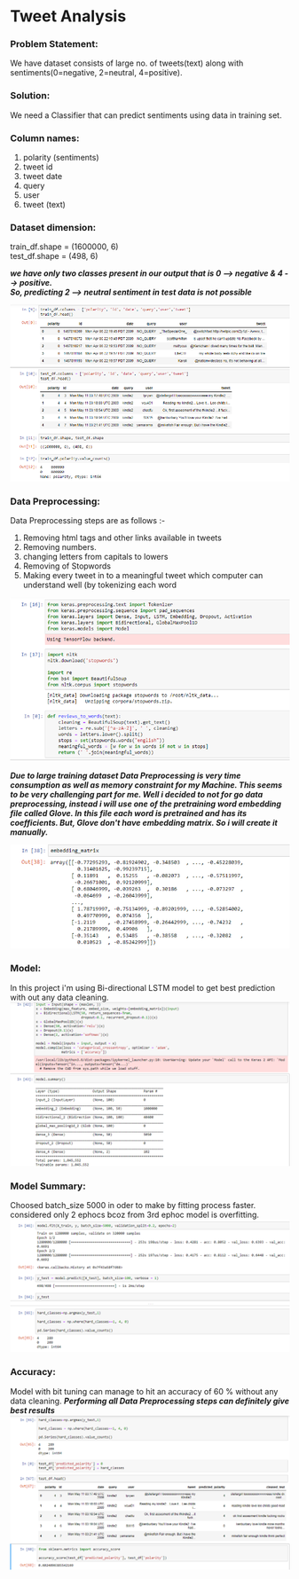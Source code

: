 # Tweet Analysis

### Problem Statement:
We have dataset consists of large no. of tweets(text) along with sentiments(0=negative, 2=neutral, 4=positive).
### Solution:
We need a Classifier that can predict sentiments using data in training set.
### Column names:
1. polarity (sentiments) </br>
2. tweet id </br>
3. tweet date </br>
4. query </br>
5. user </br>
6. tweet (text) </br>

### Dataset dimension:
train_df.shape = (1600000, 6) </br>
test_df.shape = (498, 6)

***we have only two classes present in our output that is 0 --> negative & 4 --> positive. </br>
So, predicting 2 --> neutral sentiment in test data is not possible***

![center](./images/shape.png)

### Data Preprocessing:
Data Preprocessing steps are as follows :-
1. Removing html tags and other links available in tweets </br>
2. Removing numbers. </br>
3. changing letters from capitals to lowers </br>
4. Removing of Stopwords </br>
5. Making every tweet in to a meaningful tweet which computer can understand well (by tokenizing each word </br>

![center](./images/libs.png)

***Due to large training dataset Data Preprocessing is very time consumption as well as memory constraint for my Machine. This seems to be very challenging part for me. Well i decided to not for go data preprocessing, instead i will use one of the pretraining word embedding file called Glove. In this file each word is pretrained and has its coefficients. But, Glove don't have embedding matrix. So i will create it manually.***

![center](./images/embed_matrix.png)

### Model:
In this project i'm using Bi-directional LSTM model to get best prediction with out any data cleaning.
![center](./images/model.png)

### Model Summary:
Choosed batch_size 5000 in oder to make by fitting process faster. considered only 2 ephocs bcoz from 3rd ephoc model is overfitting.
![center](./images/model_run.png)

### Accuracy:
Model with bit tuning can manage to hit an accuracy of 60 % without any data cleaning.
***Performing all Data Preprocessing steps can definitely give best results***
![center](./images/accuracy.png)
